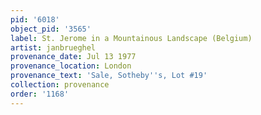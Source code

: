 ```yaml
---
pid: '6018'
object_pid: '3565'
label: St. Jerome in a Mountainous Landscape (Belgium)
artist: janbrueghel
provenance_date: Jul 13 1977
provenance_location: London
provenance_text: 'Sale, Sotheby''s, Lot #19'
collection: provenance
order: '1168'
---
```

